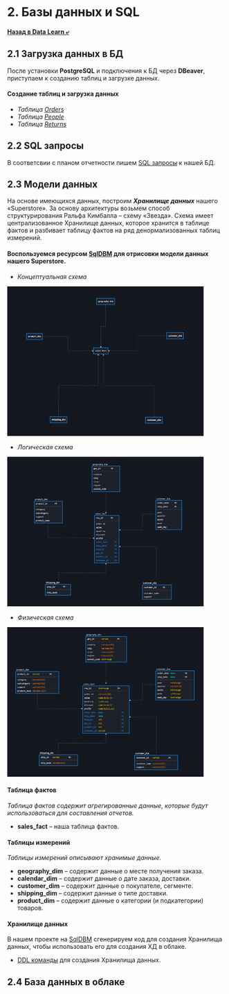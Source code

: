 # 2. Базы данных и SQL
#### [Назад в Data Learn ⤶](/README.md)

## 2.1 Загрузка данных в БД
После установки **PostgreSQL** и подключения к БД через **DBeaver**, приступаем к созданию таблиц и загрузке данных.
#### Создание таблиц и загрузка данных
- _Таблица [Orders](data/orders.sql)_
- _Таблица [People](data/people.sql)_
- _Таблица [Returns](data/returns.sql)_

## 2.2 SQL запросы
В соответсвии с планом отчетности пишем [SQL запросы](data/sql_querys.md) к нашей БД.

## 2.3 Модели данных
На основе имеющихся данных, построим ***Хранилище данных*** нашего «Superstore».
За основу архитектуры возьмем способ структурирования Ральфа Кимбалла – схему «Звезда».
Схема имеет централизованное Хранилище данных, которое хранится в таблице фактов и разбивает таблицу фактов 
на ряд денормализованных таблиц измерений. 

#### Воспользуемся ресурсом [SqlDBM](https://sqldbm.com/Home/) для отрисовки модели данных нашего Superstore.
- _Концептуальная схема_

<img src="img/concept.png" width="90%">

- _Логическая схема_

<img src="img/logic.png" width="90%">

- _Физическая схема_

<img src="img/physical.png" width="90%">

#### Таблица фактов
_Таблица фактов содержит агрегированные данные, которые будут использоваться для составления отчетов._
- **sales_fact** – наша таблица фактов.

#### Таблицы измерений
_Таблицы измерений описывают хранимые данные._
- **geography_dim** – содержит данные о месте получения заказа.
- **calendar_dim** – содержит данные о дате заказа, доставки.
- **customer_dim** – содержит данные о покупателе, сегменте.
- **shipping_dim** – содержит данные о типе доставки.
- **product_dim** – содержит данные о категории (и подкатегории) товаров.

#### Хранилище данных
В нашем проекте на [SqlDBM](https://sqldbm.com/Home/) сгенерируем код для создания Хранилища данных, 
чтобы использовать его для создания ХД в облаке.

- [DDL команды](data/dwh.md) для создания Хранилища данных.

## 2.4 База данных в облаке
